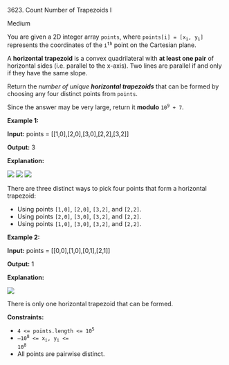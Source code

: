 3623\. Count Number of Trapezoids I

Medium

You are given a 2D integer array `points`, where <code>points[i] = [x<sub>i</sub>, y<sub>i</sub>]</code> represents the coordinates of the <code>i<sup>th</sup></code> point on the Cartesian plane.

A **horizontal** **trapezoid** is a convex quadrilateral with **at least one pair** of horizontal sides (i.e. parallel to the x-axis). Two lines are parallel if and only if they have the same slope.

Return the _number of unique_ **_horizontal_ _trapezoids_** that can be formed by choosing any four distinct points from `points`.

Since the answer may be very large, return it **modulo** <code>10<sup>9</sup> + 7</code>.

**Example 1:**

**Input:** points = [[1,0],[2,0],[3,0],[2,2],[3,2]]

**Output:** 3

**Explanation:**

![](https://assets.leetcode.com/uploads/2025/05/01/desmos-graph-6.png) ![](https://assets.leetcode.com/uploads/2025/05/01/desmos-graph-7.png) ![](https://assets.leetcode.com/uploads/2025/05/01/desmos-graph-8.png)

There are three distinct ways to pick four points that form a horizontal trapezoid:

*   Using points `[1,0]`, `[2,0]`, `[3,2]`, and `[2,2]`.
*   Using points `[2,0]`, `[3,0]`, `[3,2]`, and `[2,2]`.
*   Using points `[1,0]`, `[3,0]`, `[3,2]`, and `[2,2]`.

**Example 2:**

**Input:** points = [[0,0],[1,0],[0,1],[2,1]]

**Output:** 1

**Explanation:**

![](https://assets.leetcode.com/uploads/2025/04/29/desmos-graph-5.png)

There is only one horizontal trapezoid that can be formed.

**Constraints:**

*   <code>4 <= points.length <= 10<sup>5</sup></code>
*   <code>–10<sup>8</sup> <= x<sub>i</sub>, y<sub>i</sub> <= 10<sup>8</sup></code>
*   All points are pairwise distinct.